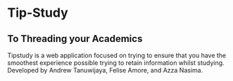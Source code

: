 # Tip-Study
## To Threading your Academics

Tipstudy is a web application focused on trying to ensure that you have the smoothest experience possible trying to retain information whilst studying.
Developed by Andrew Tanuwijaya, Felise Amore, and Azza Nasima.
